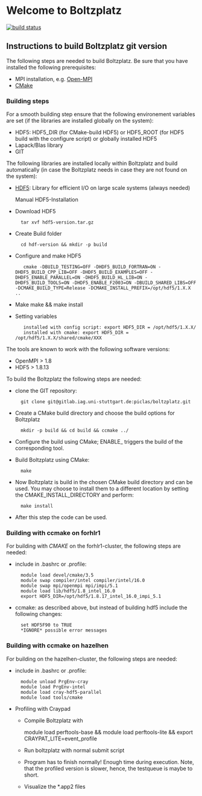 # Welcome to Boltzplatz

[![build status](https://gitlabext.iag.uni-stuttgart.de/piclas/boltzplatz/badges/master/build.svg)](https://gitlabext.iag.uni-stuttgart.de/piclas/boltzplatz/builds/)


## Instructions to build Boltzplatz git version

The following steps are needed to build Boltzplatz. Be sure that you have installed the following prerequisites:

* MPI installation, e.g. [Open-MPI][openmpi]
* [CMake][cmake]

### Building steps

For a smooth building step ensure that the following environement variables are set (if the libraries are installed globally on the system):

* HDF5: HDF5_DIR (for CMake-build HDF5) or HDF5_ROOT (for HDF5 build with the configure script) or globally installed HDF5
* Lapack/Blas library
* GIT

The following libraries are installed locally within Boltzplatz and build automatically (in case the Boltzplatz needs  in case they are not found on the system):

* [HDF5][hdf5]: Library for efficient I/O on large scale systems (always needed)

  Manual HDF5-Installation

*  Download HDF5

         tar xvf hdf5-version.tar.gz
*  Create Build folder

         cd hdf-version && mkdir -p build
* Configure and make HDF5

         cmake -DBUILD_TESTING=OFF -DHDF5_BUILD_FORTRAN=ON -DHDF5_BUILD_CPP_LIB=OFF -DHDF5_BUILD_EXAMPLES=OFF -DHDF5_ENABLE_PARALLEL=ON -DHDF5_BUILD_HL_LIB=ON -DHDF5_BUILD_TOOLS=ON -DHDF5_ENABLE_F2003=ON -DBUILD_SHARED_LIBS=OFF -DCMAKE_BUILD_TYPE=Release -DCMAKE_INSTALL_PREFIX=/opt/hdf5/1.X.X ..
* Make 
         make && make install

* Setting variables
         
         installed with config script: export HDF5_DIR = /opt/hdf5/1.X.X/
         installed with cmake: export HDF5_DIR = /opt/hdf5/1.X.X/shared/cmake/XXX

The tools are known to work with the following software versions:

* OpenMPI > 1.8
* HDF5 > 1.8.13


To build the Boltzplatz the following steps are needed:

* clone the GIT repository: 

		git clone git@gitlab.iag.uni-stuttgart.de:piclas/boltzplatz.git

* Create a CMake build directory and choose the build options for Boltzplatz

		mkdir -p build && cd build && ccmake ../

* Configure the build using CMake; ENABLE_ triggers the build of the corresponding tool.
* Build Boltzplatz using CMake:

		make

* Now Boltzplatz is build in the chosen CMake build directory and can be used. You may choose to install them to a different location by setting the CMAKE_INSTALL_DIRECTORY and perform:

		make install

* After this step the code can be used.
 
### Building with ccmake on forhlr1

For building with *CMAKE* on the forhlr1-cluster, the following steps are needed:

* include in .bashrc or .profile:
  
        module load devel/cmake/3.5
        module swap compiler/intel compiler/intel/16.0
        module swap mpi/openmpi mpi/impi/5.1
        module load lib/hdf5/1.8_intel_16.0
        export HDF5_DIR=/opt/hdf5/1.8.17_intel_16.0_impi_5.1

* ccmake: as described above, but instead of building hdf5 include the following changes:

        set HDF5F90 to TRUE
        *IGNORE* possible error messages 

### Building with ccmake on hazelhen

For building on the hazelhen-cluster, the following steps are needed:

* include in .bashrc or .profile:
        
		module unload PrgEnv-cray
        module load PrgEnv-intel
        module load cray-hdf5-parallel
        module load tools/cmake

* Profiling with Craypad

    * Compile Boltzplatz with 
    
        module load perftools-base && module load perftools-lite && export CRAYPAT_LITE=event_profile
    
    * Run boltzplatz with normal submit script
    * Program has to finish normally! Enough time during execution. Note, that the profiled version is slower, hence, 
      the testqueue is maybe to short. 
    * Visualize the *.app2 files 


[openmpi]: https://www.open-mpi.org/
[paraview]: https://www.paraview.org
[cmake]: https://www.cmake.org
[hdf5]: https://www.hdfgroup.org/